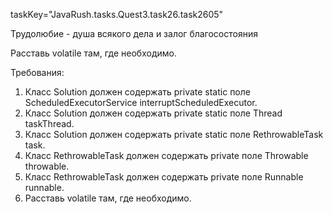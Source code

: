 taskKey="JavaRush.tasks.Quest3.task26.task2605"

Трудолюбие - душа всякого дела и залог благосостояния

Расставь volatile там, где необходимо.


Требования:
1.	Класс Solution должен содержать private static поле ScheduledExecutorService interruptScheduledExecutor.
2.	Класс Solution должен содержать private static поле Thread taskThread.
3.	Класс Solution должен содержать private static поле RethrowableTask task.
4.	Класс RethrowableTask должен содержать private поле Throwable throwable.
5.	Класс RethrowableTask должен содержать private поле Runnable runnable.
6.	Расставь volatile там, где необходимо.


